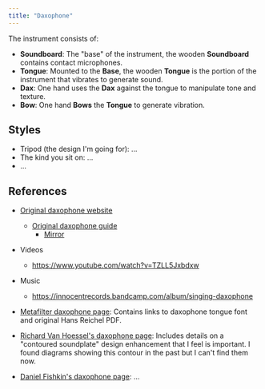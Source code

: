 ```yaml
---
title: "Daxophone"
---
```


The instrument consists of:

* **Soundboard**: The "base" of the instrument, the wooden **Soundboard** contains
  contact microphones.
* **Tongue**: Mounted to the **Base**, the wooden **Tongue** is the portion of the
  instrument that vibrates to generate sound.
* **Dax**: One hand uses the **Dax** against the tongue to manipulate tone and texture.
* **Bow**: One hand **Bows** the **Tongue** to generate vibration.


## Styles

* Tripod (the design I'm going for): ...
* The kind you sit on: ...
* ...


## References

* [Original daxophone website](https://daxo.de)
    * [Original daxophone guide](http://www.daxo.de/download/DaxInfo.pdf.zip)
        * [Mirror](https://docplayer.net/154026673-Some-information-on-the-daxophone.html)
* Videos
    * <https://www.youtube.com/watch?v=TZLL5Jxbdxw>

* Music
    * <https://innocentrecords.bandcamp.com/album/singing-daxophone>

* [Metafilter daxophone page](https://www.metafilter.com/196011/The-Everyting-Musical-Instrument):
  Contains links to daxophone tongue font and original Hans Reichel PDF.
* [Richard Van Hoessel's daxophone page](https://richardvanhoesel.com/daxophone/):
  Includes details on a "contoured soundplate" design enhancement that I feel is
  important. I found diagrams showing this contour in the past but I can't find them
  now.
* [Daniel Fishkin's daxophone page](http://dfiction.com/daxophone/): ...
